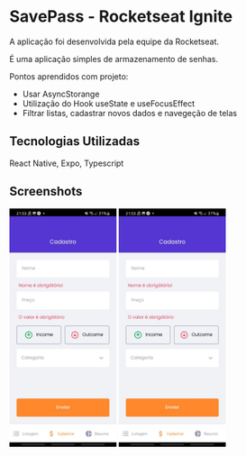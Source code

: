# SavePass - Rocketseat Ignite

A aplicação foi desenvolvida pela equipe da Rocketseat.

É uma aplicação simples de armazenamento de senhas.

Pontos aprendidos com projeto:

- Usar AsyncStorange
- Utilização do Hook useState e useFocusEffect
- Filtrar listas, cadastrar novos dados e navegeção de telas
## Tecnologias Utilizadas

React Native, Expo, Typescript
## Screenshots

<div style="flex-direction: row;">
<img src="https://github.com/fealex95/gofinance-rocketseat/blob/master/Screenshots/WhatsApp%20Image%202022-03-26%20at%2021.53.54%20(1).jpeg" width=190 />
<img src="https://github.com/fealex95/gofinance-rocketseat/blob/master/Screenshots/WhatsApp%20Image%202022-03-26%20at%2021.53.54%20(1).jpeg" width=190 />
</div>
